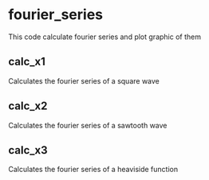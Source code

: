 # fourier_series
This code calculate fourier series and plot graphic of them

## calc_x1
Calculates the fourier series of a square wave

## calc_x2
Calculates the fourier series of a sawtooth wave

## calc_x3
Calculates the fourier series of a heaviside function
